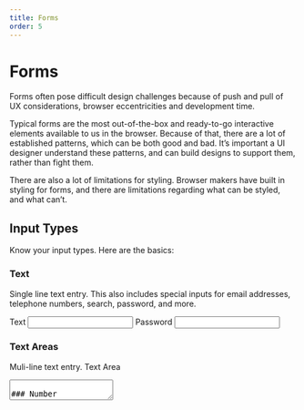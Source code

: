 ```yaml
---
title: Forms
order: 5
---
```


# Forms

Forms often pose difficult design challenges because of push and pull of UX considerations, browser eccentricities and development time.

Typical forms are the most out-of-the-box and ready-to-go interactive elements available to us in the browser. Because of that, there are a lot of established patterns, which can be both good and bad. It’s important a UI designer understand these patterns, and can build designs to support them, rather than fight them.

There are also a lot of limitations for styling. Browser makers have built in styling for forms, and there are limitations regarding what can be styled, and what can’t.

## Input Types

Know your input types. Here are the basics:

### Text

Single line text entry. This also includes special inputs for email addresses, telephone numbers, search, password, and more.

<label for="text-ex">Text</label>
<input type="text" id="text-ex">
<label for="pw-ex">Password</label>
<input type="password" id="pw-ex">

### Text Areas

Muli-line text entry.
<label for="ta-ex">Text Area</label>
<textarea id="ta-ex" />

### Number

This field lets you define a min, a max, and a step property allowing the user to bump them with UI or even the arrow keys on their keyboard. Most often seen in quantity boxes when shopping.

<label for="number-ex">Number</label>
<input id="number-ex" type="number">

### Range

Similar to number, but gives you a slider as the UI. However, custom styling is difficult, so most of the time you see these, they've been painstakingly re-created, rather than use the default styles.

<input type="range">

### Date

Browser support is still pretty bad, so most of the time you see a date-picker, it's a custom solution, but someday native date fields will be useable.

<input type="date">

### Checkboxes

Checkboxes represent true/false or on/off options in forms. They have no relationships other than to themselves. Styling involves hiding the real elements, and controlling them with fakes, aka "psuedo elements".

<input type="checkbox" id="cl" name="cl"
        checked>
<label for="cl">Checkbox Label</label>

### Radio Buttons

The little circle inputs are radio buttons and exist as a group. Turning on one means turning off another. Styling them also involves hiding the real elements and replacing them with psuedo elements.

<input type="radio" id="huey" name="drone" value="huey" checked>
	<label for="huey">Huey</label>
	<input type="radio" id="dewey" name="drone" value="dewey">
	<label for="dewey">Dewey</label>
	<input type="radio" id="louie" name="drone" value="louie">
	<label for="louie">Louie</label>

### Selects or "Dropdowns"

Selects can hide big lists of options. If there are less than 4 or so, consider using a radio group instead. Big long lists can be detrimental to the user experience.

You may have seen type-ahead or searchable dropdowns. These are not native fields, but custom implementations. There is an input called a datalist that is similar, but not quite as robust as those custom solutions.

Selects can also be tricky to style, but it's do-able. A good recommendation is to not attempt to style the contents of the dropdown, but just the dropdown itself.

<select name="pets" id="pet-select">
    <option value="">--Please choose an option--</option>
    <option value="dog">Dog</option>
    <option value="cat">Cat</option>
    <option value="hamster">Hamster</option>
    <option value="parrot">Parrot</option>
    <option value="spider">Spider</option>
    <option value="goldfish">Goldfish</option>
</select>

### File

A button for uploading a file. The file upload has to be handled by separate programming, so these are just a UI that allows for picking a file reference from the users computer. Drag and drop implementations are not-native fields.

<input type="file" id="avatar" name="avatar" accept="image/png, image/jpeg">

### Native?

So what is meant by "native" fields? Those types described above all have native implementations that work in the browser. Native is preferred, especially for mobile usage, where a user on iOS gets an iOS experience, and an android user gets and android experience. However, styling options can be limited, meaning often, some inputs are manually pieced together to allow for full styling. Having an idea of the difference can help prioritize needs, as these custom styles are often very time consuming, and less accessible to users with disabilities.

## Input Labels, Accessibility, and Placeholders

All inputs should have corresponding labels to remain accessible. The labels also need to remain visible. Placeholders can technically be put in text inputs, but once the user starts typing, they disappear.

## Front-end Form Validation

Form data should be validated before getting sent to the server. This means checking formats, lengths, required fields etc. There are two basic types:

### Built-in, or "native" Form Validation

HTML5 forms have validation features built in. They can check your data and show an error to the user before the form will be allowed to send. However, those validation messages are not customizable, and how they look varies by browser.

This kind of validation can be extended, to a point, with additional Javascript.

### Custom Javascript Validation

This validation turns off the HTML5 validation, and uses Javascript to completely customize the error messages look and the actual text being used.

Typically a library of some sort is used, but it can still take a significant chunk of time to build this type of validation.

### Why does it matter?

Make sure you and your developer have a plan for the kind of validation being used. If the plan is to use native validation, you'll be wasting your time designing custom errors. If the plan is to use custom validation, you will then need to design it.
